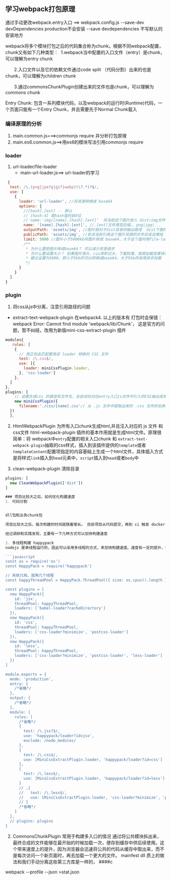 ## 学习webpack打包原理
通过手动更改webpack.entry入口  ==> webpack.config.js
--save-dev devDependencies  production不会安装
--save     devdependencies  不写默认的安装地方

webpack将多个模块打包之后的代码集合称为chunk。根据不同webpack配置，chunk又有如下几种类型：
 1.webpack当中配置的入口文件（entry）是chunk，可以理解为entry chunk

       2.入口文件以及它的依赖文件通过code split （代码分割）出来的也是chunk，可以理解为children chunk

       3.通过commonsChunkPlugin创建出来的文件也是chunk，可以理解为commons chunk



Entry Chunk: 包含一系列模块代码，以及webpack的运行时(Runtime)代码，一个页面只能有一个Entry Chunk，并且需要先于Normal Chunk载入

### 编译原理的分析
1. main.common.js===>commonjs require 并分析打包原理
2. main.es6.common.js==>用es6的模块写法引用commonjs require  
### loader
1. url-loader/file-loader
   * main-url-loader.js==> url-loader的学习
``` javascript
 {
  test: /\.(png|jpe?g|gif|webp)(\?.*)?$/,
  use: [
    {
      loader: 'url-loader', //将资源转换成 base64
      options: {
        //[hash].[ext] -- 默认
        // [hash:4] 取hash值的前4位
        // name:'img/[name].[hash].[ext]'  将当前这个图片放入 dist/img文件夹下(等同与下面的这个outputPath参数) + 文件名字等
        name: '[name].[hash].[ext]', //.[ext]文件类型后缀，，png|jpg|...
        outputPath: 'assets/img', //图片相对于dist目录的输出路径  dist下面的 -asset下的 -img下
        publicPath: 'assets/img', //告诉当前引用这个图片资源的文件应该去哪找 
        limit: 5000 //图片小于5000kb将图片转成 base64，大于这个值时用file-loader打包(需要手动安装file-loader) 因为安装url-loader时不会安装file-loader 虽然url-loader依赖于file-loader
        /**
         * 为什么要把图片转成base64？ 可以减少资源请求
         * 为什么要设置大小？ 如果图片很大，css体积过大，下载较慢，首屏加载效果体验差 ，，，浏览器正常可以异步加载
         * 建议设置为5000，即小于5kb的可以转换成base64，大于5kb的采用异步加载
         */
      }
    }
  ]
}
```

### plugin
1. 将css从js中分离，注意引用路径的问题
  *  extract-text-webpack-plugin   在webpack4. 以上的版本有 打包时会保错：webpack Error: Cannot find module 'webpack/lib/Chunk'， 这是官方的问题，暂不纠结，改用为新版mini-css-extract-plugin 插件
``` javascript
modules{
   rules: [
    {
      // 用正则去匹配要用该 loader 转换的 CSS 文件
      test: /\.css$/,
      use: [{
        loader: miniCssPlugin.loader,
      }, 'css-loader']
    },
  ]
},
plugins: [
    // 设置生成css 的路径和文件名，会自动将对应entry入口js文件中引入的CSS抽出成单独的文件
    new miniCssPlugin({
      filename:'./css/[name].css'// 从 .js 文件中提取出来的 .css 文件的名称 并放入到css目录下
  })
  ],
```
2. HtmlWebpackPlugin 为所有入口chunk生成html,并且注入对应的 js 文件 和css文件
    html-webpack-plugin
    插件的基本作用就是生成html文件。原理很简单：将 webpack中`entry`配置的相关入口chunk  和  `extract-text-webpack-plugin`抽取的css样式，插入到该插件提供的`template`或者`templateContent`配置项指定的内容基础上生成一个html文件，具体插入方式是将样式`link`插入到`head`元素中，`script`插入到`head`或者`body`中
      
3. clean-webpack-plugin 清除目录
```javascript
plugins: [
  new CleanWebpackPlugin(['dist'])
]

### 项目比较大之后，如何优化构建速度
1. 代码分割


dll包和业务chunk包

项目比较大之后，每次构建的时间就随着增长。 目前项目从代码提交，再到 ci 触发 docker，自动去构建，需要 4~7 分钟。 这个时间有点久了，有什么办法可以加快吗？

经过调研和实践发现，主要有一下几种方式可以加快构建速度

2. 多线程构建 happypack
nodejs 是单线程运行的，因此可以采用多线程的方式，来加快构建速度。速度有一定的提升，但是提升不是非常明显

```javascript
const os = require('os')
const HappyPack = require('happypack')

// 系统几核，就用几个线程
const happyThreadPool = HappyPack.ThreadPool({ size: os.cpus().length })

const plugins = [
  new HappyPack({
    id: 'jsx',
    threadPool: happyThreadPool,
    loaders: ['babel-loader?cacheDirectory']
  }),
  new HappyPack({
    id: 'css',
    threadPool: happyThreadPool,
    loaders: ['css-loader?minimize', 'postcss-loader']
  }),
  new HappyPack({
    id: 'less',
    threadPool: happyThreadPool,
    loaders: ['css-loader?minimize', 'postcss-loader', 'less-loader']
  })
]

module.exports = {
  mode: 'production',
  entry: {
    /*省略*/
  },
  output: {
    /*省略*/
  },
  module: {
    rules: [
      /*省略*/
      {
        test: /\.jsx?$/,
        use: 'happypack/loader?id=jsx',
        exclude: /node_modules/
      },
      {
        test: /\.css$/,
        use: [MiniCssExtractPlugin.loader, 'happypack/loader?id=css']
      },
      {
        test: /\.less$/,
        use: [MiniCssExtractPlugin.loader, 'happypack/loader?id=less']
      }
      // ,{
      //   test: /\.less$/,
      //   use: [MiniCssExtractPlugin.loader, 'css-loader?minimize', 'postcss-loader', 'less-loader']
      // }
      /*省略*/
    ]
  },
  // plugins: plugins
}
```
2. CommonsChunkPlugin 常用于构建多入口的情况
通过将公共模块拆出来，最终合成的文件能够在最开始的时候加载一次，便存到缓存中供后续使用。这个带来速度上的提升，因为浏览器会迅速将公共的代码从缓存中取出来，而不是每次访问一个新页面时，再去加载一个更大的文件。
mainfest
dll 质上的做法和我们手动分离这些第三方库是一样的，
####c

webpack --profile --json >stat.json